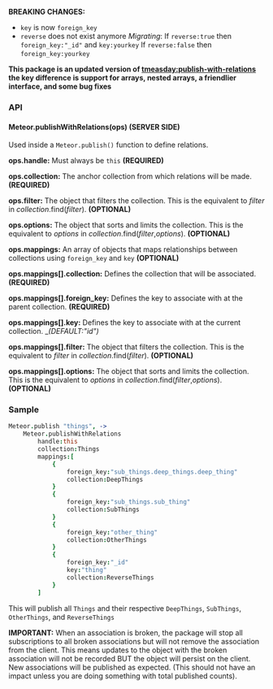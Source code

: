 __BREAKING CHANGES:__
* ```key``` is now ```foreign_key```
* ```reverse``` does not exist anymore
_Migrating_:
	If ```reverse:true``` then ```foreign_key:"_id"``` and ```key:yourkey```
	If ```reverse:false``` then ```foreign_key:yourkey```

__This package is an updated version of [tmeasday:publish-with-relations](https://atmospherejs.com/tmeasday/publish-with-relations) the key difference is support for arrays, nested arrays, a friendlier interface, and some bug fixes__

### API
#### Meteor.publishWithRelations(ops) (SERVER SIDE)
Used inside a ```Meteor.publish()``` function to define relations.

__ops.handle:__
	Must always be ```this``` __(REQUIRED)__

__ops.collection:__
	The anchor collection from which relations will be made. __(REQUIRED)__

__ops.filter:__
	The object that filters the collection. This is the equivalent to _filter_ in _collection_.find(_filter_).  __(OPTIONAL)__

__ops.options:__
	The object that sorts and limits the collection. This is the equivalent to _options_ in _collection_.find(_filter_,_options_). __(OPTIONAL)__

__ops.mappings:__
	An array of objects that maps relationships between collections using ```foreign_key``` and ```key``` __(OPTIONAL)__

__ops.mappings[].collection:__
	Defines the collection that will be associated. __(REQUIRED)__

__ops.mappings[].foreign_key:__
	Defines the key to associate with at the parent collection. __(REQUIRED)__

__ops.mappings[].key:__
	Defines the key to associate with at the current collection. __(DEFAULT:"_id")__

__ops.mappings[].filter:__
	The object that filters the collection. This is the equivalent to _filter_ in _collection_.find(_filter_).  __(OPTIONAL)__

__ops.mappings[].options:__
	The object that sorts and limits the collection. This is the equivalent to _options_ in _collection_.find(_filter_,_options_). __(OPTIONAL)__

### Sample
```coffeescript
Meteor.publish "things", ->
	Meteor.publishWithRelations
		handle:this
		collection:Things
		mappings:[
			{
				foreign_key:"sub_things.deep_things.deep_thing"
				collection:DeepThings
			}
			{
				foreign_key:"sub_things.sub_thing"
				collection:SubThings
			}
			{
				foreign_key:"other_thing"
				collection:OtherThings
			}
			{
				foreign_key:"_id"
				key:"thing"
				collection:ReverseThings
			}
		]
```

This will publish all ```Things``` and their respective ```DeepThings```, ```SubThings```, ```OtherThings```, and ```ReverseThings```

__IMPORTANT:__ When an association is broken, the package will stop all subscriptions to all broken associations but will not remove the association from the client. This means updates to the object with the broken association will not be recorded BUT the object will persist on the client. New associations will be published as expected. (This should not have an impact unless you are doing something with total published counts).



